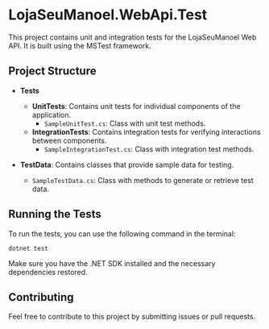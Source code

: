 # LojaSeuManoel.WebApi.Test

This project contains unit and integration tests for the LojaSeuManoel Web API. It is built using the MSTest framework.

## Project Structure

- **Tests**
  - **UnitTests**: Contains unit tests for individual components of the application.
    - `SampleUnitTest.cs`: Class with unit test methods.
  - **IntegrationTests**: Contains integration tests for verifying interactions between components.
    - `SampleIntegrationTest.cs`: Class with integration test methods.
  
- **TestData**: Contains classes that provide sample data for testing.
  - `SampleTestData.cs`: Class with methods to generate or retrieve test data.

## Running the Tests

To run the tests, you can use the following command in the terminal:

```
dotnet test
```

Make sure you have the .NET SDK installed and the necessary dependencies restored.

## Contributing

Feel free to contribute to this project by submitting issues or pull requests.